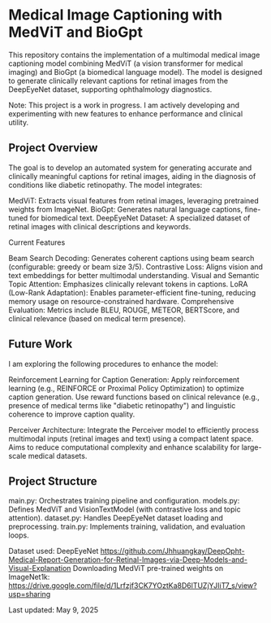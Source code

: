 # Medical Image Captioning with MedViT and BioGpt

This repository contains the implementation of a multimodal medical image captioning model combining MedViT (a vision transformer for medical imaging) and BioGpt (a biomedical language model). The model is designed to generate clinically relevant captions for retinal images from the DeepEyeNet dataset, supporting ophthalmology diagnostics.

Note: This project is a work in progress. I am actively developing and experimenting with new features to enhance performance and clinical utility.

## Project Overview
The goal is to develop an automated system for generating accurate and clinically meaningful captions for retinal images, aiding in the diagnosis of conditions like diabetic retinopathy. The model integrates:

  MedViT: Extracts visual features from retinal images, leveraging pretrained weights from ImageNet.
  BioGpt: Generates natural language captions, fine-tuned for biomedical text.
  DeepEyeNet Dataset: A specialized dataset of retinal images with clinical descriptions and keywords.


Current Features

  Beam Search Decoding: Generates coherent captions using beam search (configurable: greedy or beam size 3/5).
  Contrastive Loss: Aligns vision and text embeddings for better multimodal understanding.
  Visual and Semantic Topic Attention: Emphasizes clinically relevant tokens in captions.
  LoRA (Low-Rank Adaptation): Enables parameter-efficient fine-tuning, reducing memory usage on resource-constrained hardware.
  Comprehensive Evaluation: Metrics include BLEU, ROUGE, METEOR, BERTScore, and clinical relevance (based on medical term presence).

## Future Work
I am exploring the following procedures to enhance the model:

  Reinforcement Learning for Caption Generation:
    Apply reinforcement learning (e.g., REINFORCE or Proximal Policy Optimization) to optimize caption generation.
    Use reward functions based on clinical relevance (e.g., presence of medical terms like "diabetic retinopathy") and linguistic coherence to improve caption quality.

  Perceiver Architecture:
    Integrate the Perceiver model to efficiently process multimodal inputs (retinal images and text) using a compact latent space.
    Aims to reduce computational complexity and enhance scalability for large-scale medical datasets.

## Project Structure

main.py: Orchestrates training pipeline and configuration.
models.py: Defines MedViT and VisionTextModel (with contrastive loss and topic attention).
dataset.py: Handles DeepEyeNet dataset loading and preprocessing.
train.py: Implements training, validation, and evaluation loops.

Dataset used: DeepEyeNet https://github.com/Jhhuangkay/DeepOpht-Medical-Report-Generation-for-Retinal-Images-via-Deep-Models-and-Visual-Explanation
Downloading MedViT pre-trained weights on ImageNet1k: https://drive.google.com/file/d/1Lrfzjf3CK7YOztKa8D6lTUZjYJIiT7_s/view?usp=sharing

Last updated: May 9, 2025
